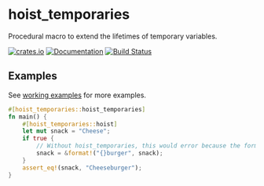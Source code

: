 # hoist_temporaries

Procedural macro to extend the lifetimes of temporary variables.

[![crates.io](https://img.shields.io/crates/v/hoist_temporaries.svg)](https://crates.io/crates/hoist_temporaries)
[![Documentation](https://docs.rs/hoist_temporaries/badge.svg)](https://docs.rs/hoist_temporaries)
[![Build Status](https://travis-ci.org/illicitonion/hoist_temporaries.svg?branch=main)](https://travis-ci.org/illicitonion/hoist_temporaries)

## Examples

See [working examples](https://github.com/illicitonion/hoist_temporaries/blob/main/tests/working_examples) for more examples.

```rust
#[hoist_temporaries::hoist_temporaries]
fn main() {
    #[hoist_temporaries::hoist]
    let mut snack = "Cheese";
    if true {
        // Without hoist_temporaries, this would error because the format!() returns a temporary which would otherwise be dropped because it has no owner.
        snack = &format!("{}burger", snack);
    }
    assert_eq!(snack, "Cheeseburger");
}
```
